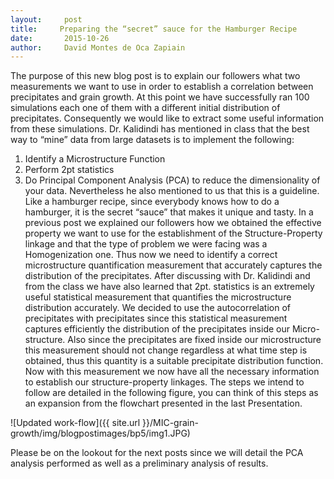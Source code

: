 ```yaml
---
layout:     post
title:     Preparing the “secret” sauce for the Hamburger Recipe
date:       2015-10-26
author:     David Montes de Oca Zapiain
---
```


The purpose of this new blog post is to explain our followers what two measurements we want to use in order to establish a correlation between precipitates and grain growth. 
At this point we have successfully ran 100 simulations each one of them with a different initial distribution of precipitates. Consequently we would like to extract some useful information from these simulations.  Dr. Kalidindi has mentioned in class that the best way to “mine” data from large datasets is to implement the following:
1.	Identify a Microstructure Function
2.	Perform 2pt statistics
3.	Do Principal Component Analysis (PCA) to reduce the dimensionality of your data. 
Nevertheless he also mentioned to us that this is a guideline. Like a hamburger recipe, since everybody knows how to do a hamburger, it is the secret “sauce” that makes it unique and tasty. 
In a previous post we explained our followers how we obtained the effective property we want to use for the establishment of the Structure-Property linkage and that the type of problem we were facing was a Homogenization one. Thus now we need to identify a correct microstructure quantification measurement that accurately captures the distribution of the precipitates. 
After discussing with Dr. Kalidindi and from the class we have also learned that 2pt. statistics is an extremely useful statistical measurement that quantifies the microstructure distribution accurately. We decided to use the autocorrelation of precipitates with precipitates since this statistical measurement captures efficiently the distribution of the precipitates inside our Micro-structure. Also since the precipitates are fixed inside our microstructure this measurement should not change regardless at what time step is obtained, thus this quantity is a suitable precipitate distribution function.  
Now with this measurement we now have all the necessary information to establish our structure-property linkages. The steps we intend to follow are detailed in the following figure, you can think of this steps as an expansion from the flowchart presented in the last Presentation. 

![Updated work-flow]({{ site.url }}/MIC-grain-growth/img/blogpostimages/bp5/img1.JPG)

Please be on the lookout for the next posts since we will detail the PCA analysis performed as well as a preliminary analysis of results. 
